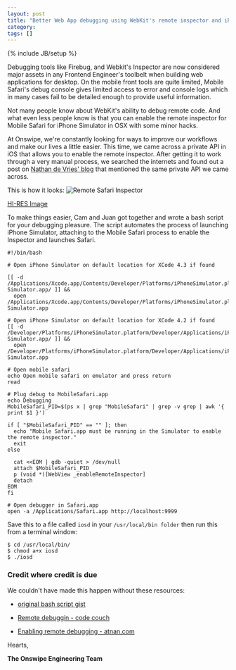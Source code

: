 ```yaml
---
layout: post
title: "Better Web App debugging using WebKit's remote inspector and iPhone Simulator"
category:
tags: []
---
```

{% include JB/setup %}

Debugging tools like Firebug, and Webkit's Inspector are now considered major assets in any Frontend Engineer's toolbelt when building web applications for desktop. On the mobile front tools are quite limited, Mobile Safari's debug console gives limited access to error and console logs which in many cases fail to be detailed enough to provide useful information.

Not many people know about WebKit's ability to debug remote code. And what even less people know is that you can enable the remote inspector for Mobile Safari for iPhone Simulator in OSX with some minor hacks.

At Onswipe, we're constantly looking for ways to improve our workflows and make our lives a little easier. This time, we came across a private API in iOS that allows you to enable the remote inspector. After getting it to work through a very manual process, we searched the internets and found out a post on [Nathan de Vries' blog](http://atnan.com/blog/2011/11/17/enabling-remote-debugging-via-private-apis-in-mobile-safari/) that mentioned the same private API we came across.

This is how it looks:
![Remote Safari Inspector](http://engineering.onswipe.com.s3.amazonaws.com/img/iosd_s.png)

[HI-RES Image](http://engineering.onswipe.com.s3.amazonaws.com/img/iosd.png)


To make things easier, Cam and Juan got together and wrote a bash script for your debugging pleasure. The script automates the process of launching iPhone Simulator, attaching to the Mobile Safari process to enable the Inspector and launches Safari.

    #!/bin/bash

    # Open iPhone Simulator on default location for XCode 4.3 if found

    [[ -d /Applications/Xcode.app/Contents/Developer/Platforms/iPhoneSimulator.platform/Developer/Applications/iPhone\ Simulator.app/ ]] &&
      open /Applications/Xcode.app/Contents/Developer/Platforms/iPhoneSimulator.platform/Developer/Applications/iPhone\ Simulator.app

    # Open iPhone Simulator on default location for XCode 4.2 if found
    [[ -d /Developer/Platforms/iPhoneSimulator.platform/Developer/Applications/iPhone\ Simulator.app/ ]] &&
      open /Developer/Platforms/iPhoneSimulator.platform/Developer/Applications/iPhone\ Simulator.app

    # Open mobile safari
    echo Open mobile safari on emulator and press return
    read

    # Plug debug to MobileSafari.app
    echo Debugging
    MobileSafari_PID=$(ps x | grep "MobileSafari" | grep -v grep | awk '{ print $1 }')

    if [ "$MobileSafari_PID" == "" ]; then
      echo "Mobile Safari.app must be running in the Simulator to enable the remote inspector."
      exit
    else

      cat <<EOM | gdb -quiet > /dev/null
      attach $MobileSafari_PID
      p (void *)[WebView _enableRemoteInspector]
      detach
    EOM
    fi

    # Open debugger in Safari.app
    open -a /Applications/Safari.app http://localhost:9999

Save this to a file called `iosd` in your `/usr/local/bin folder` then run this from a terminal window:

    $ cd /usr/local/bin/
    $ chmod a+x iosd
    $ ./iosd


### Credit where credit is due

We couldn't have made this happen without these resources:

- [original bash script gist](https://gist.github.com/2029432)

- [Remote debuggin - code couch](http://www.codecouch.com/2011/11/remote-debugging-mobile-safari-web-apps-that-have-been-added-to-the-home-screen/)
- [Enabling remote debugging - atnan.com](http://atnan.com/blog/2011/11/17/enabling-remote-debugging-via-private-apis-in-mobile-safari/)


Hearts,

**The Onswipe Engineering Team**
